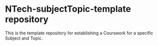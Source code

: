 # NTech-subjectTopic-template repository

This is the template repository for establishing a Courswork for a specific Subject and Topic.

